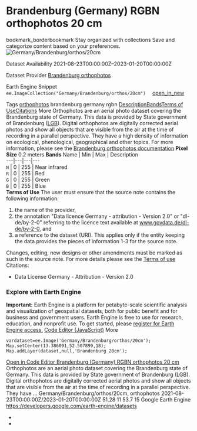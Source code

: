  
#  Brandenburg (Germany) RGBN orthophotos 20 cm 
bookmark_borderbookmark Stay organized with collections  Save and categorize content based on your preferences.
![Germany/Brandenburg/orthos/20cm](https://developers.google.com/earth-engine/datasets/images/Germany/Germany_Brandenburg_orthos_20cm_sample.png) 

Dataset Availability
    2021-08-23T00:00:00Z–2023-01-20T00:00:00Z 

Dataset Provider
     [ Brandenburg orthophotos ](https://geobasis-bb.de/lgb/de/geodaten/luftbilder/luftbilder-aktuell) 

Earth Engine Snippet
     `    ee.ImageCollection("Germany/Brandenburg/orthos/20cm")   ` [ open_in_new ](https://code.earthengine.google.com/?scriptPath=Examples:Datasets/Germany/Germany_Brandenburg_orthos_20cm) 

Tags
     [orthophotos](https://developers.google.com/earth-engine/datasets/tags/orthophotos)
brandenburg
germany
rgbn
[Description](https://developers.google.com/earth-engine/datasets/catalog/Germany_Brandenburg_orthos_20cm#description)[Bands](https://developers.google.com/earth-engine/datasets/catalog/Germany_Brandenburg_orthos_20cm#bands)[Terms of Use](https://developers.google.com/earth-engine/datasets/catalog/Germany_Brandenburg_orthos_20cm#terms-of-use)[Citations](https://developers.google.com/earth-engine/datasets/catalog/Germany_Brandenburg_orthos_20cm#citations) More
Orthophotos are an aerial photo dataset covering the Brandenburg state of Germany. This data is provided by State government of Brandenburg ([LGB](https://geobasis-bb.de/lgb/de/)). Digital orthophotos are digitally corrected aerial photos and show all objects that are visible from the air at the time of recording in a parallel perspective. They have a high density of information on ecological, phenological, geographical and other topics.
For more information, please see the [Brandenburg orthophotos documentation](https://geobasis-bb.de/lgb/de/geodaten/luftbilder/luftbilder-aktuell/)
**Pixel Size** 0.2 meters 
**Bands**
Name | Min | Max | Description  
---|---|---|---  
`N` |  0  |  255  | Near infrared  
`R` |  0  |  255  | Red  
`G` |  0  |  255  | Green  
`B` |  0  |  255  | Blue  
**Terms of Use**
The user must ensure that the source note contains the following information:
  1. the name of the provider,
  2. the annotation "Data licence Germany - attribution - Version 2.0" or "dl-de/by-2-0" referring to the licence text available at www.govdata.de/dl-de/by-2-0, and
  3. a reference to the dataset (URI). This applies only if the entity keeping the data provides the pieces of information 1-3 for the source note.


Changes, editing, new designs or other amendments must be marked as such in the source note.
For more details please see the [Terms of use](https://www.govdata.de/dl-de/by-2-0)
Citations:
  * Data License Germany - Attribution - Version 2.0


### Explore with Earth Engine
**Important:** Earth Engine is a platform for petabyte-scale scientific analysis and visualization of geospatial datasets, both for public benefit and for business and government users. Earth Engine is free to use for research, education, and nonprofit use. To get started, please [register for Earth Engine access.](https://console.cloud.google.com/earth-engine)
[Code Editor (JavaScript)](https://developers.google.com/earth-engine/datasets/catalog/Germany_Brandenburg_orthos_20cm#code-editor-javascript-sample) More
```
vardataset=ee.Image('Germany/Brandenburg/orthos/20cm');
Map.setCenter(13.386091,52.507899,18);
Map.addLayer(dataset,null,'Brandenburg 20cm');
```
[ Open in Code Editor ](https://code.earthengine.google.com/?scriptPath=Examples:Datasets/Germany/Germany_Brandenburg_orthos_20cm)
[ Brandenburg (Germany) RGBN orthophotos 20 cm ](https://developers.google.com/earth-engine/datasets/catalog/Germany_Brandenburg_orthos_20cm)
Orthophotos are an aerial photo dataset covering the Brandenburg state of Germany. This data is provided by State government of Brandenburg (LGB). Digital orthophotos are digitally corrected aerial photos and show all objects that are visible from the air at the time of recording in a parallel perspective. They have …
Germany/Brandenburg/orthos/20cm, orthophotos 
2021-08-23T00:00:00Z/2023-01-20T00:00:00Z
51.28 11 53.7 15 
Google Earth Engine
https://developers.google.com/earth-engine/datasets
  * [ ](https://doi.org/https://geobasis-bb.de/lgb/de/geodaten/luftbilder/luftbilder-aktuell)
  * [ ](https://doi.org/https://developers.google.com/earth-engine/datasets/catalog/Germany_Brandenburg_orthos_20cm)


